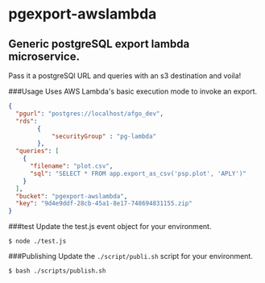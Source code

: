 # pgexport-awslambda
## Generic postgreSQL export lambda microservice.

Pass it a postgreSQl URL and queries with an s3 destination and voila!

###Usage
Uses AWS Lambda's basic execution mode to invoke an export.

````json
{
  "pgurl": "postgres://localhost/afgo_dev",
  "rds":
        {
            "securityGroup" : "pg-lambda"
        },
  "queries": [
    {
      "filename": "plot.csv",
      "sql": "SELECT * FROM app.export_as_csv('psp.plot', 'APLY')"
    }
  ],
  "bucket": "pgexport-awslambda",
  "key": "9d4e9ddf-28cb-45a1-8e17-748694831155.zip"
}
````

###test
Update the test.js event object for your environment.

``$ node ./test.js``

###Publishing
Update the ``./script/publi.sh`` script for your environment.

``$ bash ./scripts/publish.sh``
